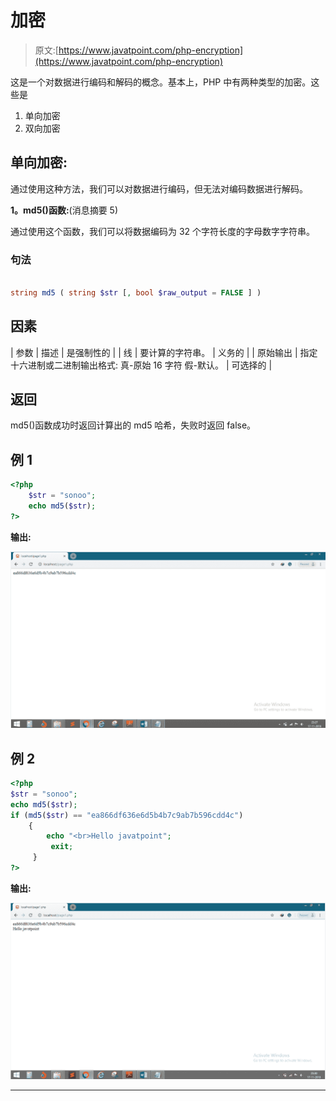 # 加密

> 原文:[https://www.javatpoint.com/php-encryption](https://www.javatpoint.com/php-encryption)

这是一个对数据进行编码和解码的概念。基本上，PHP 中有两种类型的加密。这些是

1.  单向加密
2.  双向加密

## 单向加密:

通过使用这种方法，我们可以对数据进行编码，但无法对编码数据进行解码。

**1。md5()函数:**(消息摘要 5)

通过使用这个函数，我们可以将数据编码为 32 个字符长度的字母数字字符串。

### 句法

```php

string md5 ( string $str [, bool $raw_output = FALSE ] )

```

## 因素

| 参数 | 描述 | 是强制性的 |
| 线 | 要计算的字符串。 | 义务的 |
| 原始输出 | 指定十六进制或二进制输出格式:
真-原始 16 字符
假-默认。 | 可选择的 |

## 返回

md5()函数成功时返回计算出的 md5 哈希，失败时返回 false。

## 例 1

```php
<?php 
	$str = "sonoo";
	echo md5($str);
?>

```

**输出:**

![Encryption](img/db92e3d268acf589f907edfa423248e8.png)

## 例 2

```php
<?php
$str = "sonoo";
echo md5($str);
if (md5($str) == "ea866df636e6d5b4b7c9ab7b596cdd4c")
  	{
  		echo "<br>Hello javatpoint";
 		 exit;
 	 }
?>

```

**输出:**

![Encryption](img/827f929dcc88b9df8b9a7bf8d70b9761.png)

* * *